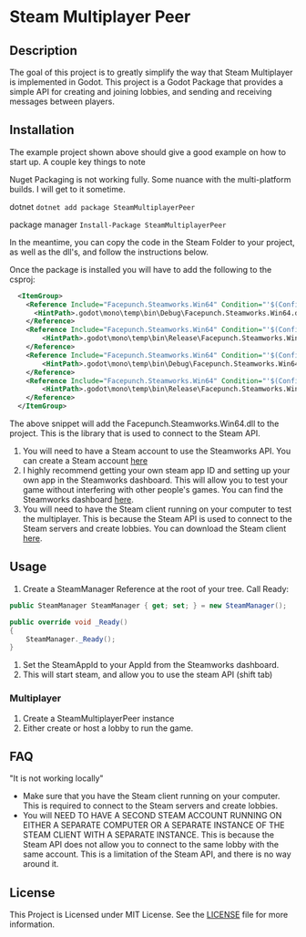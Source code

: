 # Steam Multiplayer Peer

## Description

The goal of this project is to greatly simplify the way that Steam Multiplayer is implemented in Godot. This project is a Godot Package that provides a simple API for creating and joining lobbies, and sending and receiving messages between players.

## Installation

The example project shown above should give a good example on how to start up. A couple key things to note

Nuget Packaging is not working fully. Some nuance with the multi-platform builds. I will get to it sometime.

dotnet
`dotnet add package SteamMultiplayerPeer`

package manager
`Install-Package SteamMultiplayerPeer`

In the meantime, you can copy the code in the Steam Folder to your project, as well as the dll's, and follow the instructions below.

Once the package is installed you will have to add the following to the csproj:
```xml
  <ItemGroup>
    <Reference Include="Facepunch.Steamworks.Win64" Condition="'$(Configuration)' == 'Debug' and $([MSBuild]::IsOSPlatform('Windows'))">
      <HintPath>.godot\mono\temp\bin\Debug\Facepunch.Steamworks.Win64.dll</HintPath>
    </Reference>
    <Reference Include="Facepunch.Steamworks.Win64" Condition="'$(Configuration)' == 'Release' and $([MSBuild]::IsOSPlatform('Windows'))">
        <HintPath>.godot\mono\temp\bin\Release\Facepunch.Steamworks.Win64.dll</HintPath>
    </Reference>
    <Reference Include="Facepunch.Steamworks.Win64" Condition="'$(Configuration)' == 'Debug' and ($([MSBuild]::IsOSPlatform('Linux')) or $([MSBuild]::IsOSPlatform('OSX')))">
        <HintPath>.godot\mono\temp\bin\Debug\Facepunch.Steamworks.Win64.dll</HintPath>
    </Reference>
    <Reference Include="Facepunch.Steamworks.Win64" Condition="'$(Configuration)' == 'Release' and ($([MSBuild]::IsOSPlatform('Linux')) or $([MSBuild]::IsOSPlatform('OSX')))">
        <HintPath>.godot\mono\temp\bin\Release\Facepunch.Steamworks.Win64.dll</HintPath>
    </Reference>
  </ItemGroup>
```

The above snippet will add the Facepunch.Steamworks.Win64.dll to the project. This is the library that is used to connect to the Steam API.

1. You will need to have a Steam account to use the Steamworks API. You can create a Steam account [here](https://store.steampowered.com/join/)
1. I highly recommend getting your own steam app ID and setting up your own app in the Steamworks dashboard. This will allow you to test your game without interfering with other people's games. You can find the Steamworks dashboard [here](https://partner.steamgames.com/home).
1. You will need to have the Steam client running on your computer to test the multiplayer. This is because the Steam API is used to connect to the Steam servers and create lobbies. You can download the Steam client [here](https://store.steampowered.com/about/).


## Usage

1. Create a SteamManager Reference at the root of your tree. Call Ready:

```csharp
public SteamManager SteamManager { get; set; } = new SteamManager();

public override void _Ready()
{
	SteamManager._Ready();
}

```
1. Set the SteamAppId to your AppId from the Steamworks dashboard.
1. This will start steam, and allow you to use the steam API (shift tab)


### Multiplayer

1. Create a SteamMultiplayerPeer instance
1. Either create or host a lobby to run the game. 
 
## FAQ

"It is not working locally"
- Make sure that you have the Steam client running on your computer. This is required to connect to the Steam servers and create lobbies.
- You will NEED TO HAVE A SECOND STEAM ACCOUNT RUNNING ON EITHER A SEPARATE COMPUTER OR A SEPARATE INSTANCE OF THE STEAM CLIENT WITH A SEPARATE INSTANCE. This is because the Steam API does not allow you to connect to the same lobby with the same account. This is a limitation of the Steam API, and there is no way around it.

## License

This Project is Licensed under MIT License. See the [LICENSE](LICENSE.txt) file for more information.